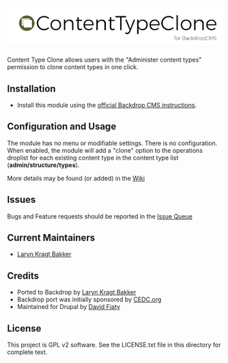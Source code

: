 # ![Content Type Clone](https://github.com/backdrop-contrib/content_type_clone/blob/1.x-1.x/images/content_type_clone.png "Content Type Clone")

Content Type Clone allows users with the "Administer content types" permission
to clone content types in one click.

## Installation

- Install this module using the [official Backdrop CMS instructions](https://backdropcms.org/guide/modules).

## Configuration and Usage

The module has no menu or modifiable settings. There is no configuration. When
enabled, the module will add a "clone" option to the operations droplist for
each existing content type in the content type list (**admin/structure/types**).

More details may be found (or added) in the [Wiki](https://github.com/backdrop-contrib/content_type_clone/issues)

## Issues

Bugs and Feature requests should be reported in the [Issue Queue](https://github.com/backdrop-contrib/content_type_clone/issues)

## Current Maintainers

- [Laryn Kragt Bakker](https://github.com/laryn)

## Credits

- Ported to Backdrop by [Laryn Kragt Bakker](https://github.com/laryn)
- Backdrop port was initially sponsored by [CEDC.org](https://CEDC.org)
- Maintained for Drupal by [David Fiaty](https://www.drupal.org/u/david-fiaty)

## License

This project is GPL v2 software. See the LICENSE.txt file in this directory for
complete text.
